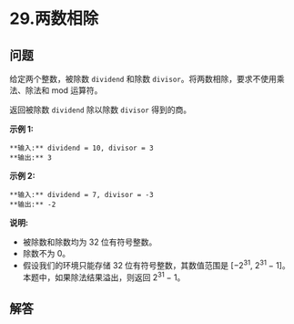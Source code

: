 # 29.两数相除

## 问题

给定两个整数，被除数 `dividend` 和除数 `divisor`。将两数相除，要求不使用乘法、除法和 mod 运算符。

返回被除数 `dividend` 除以除数 `divisor` 得到的商。

**示例 1:**

```
**输入:** dividend = 10, divisor = 3
**输出:** 3
```

**示例 2:**

```
**输入:** dividend = 7, divisor = -3
**输出:** -2
```

**说明:**

* 被除数和除数均为 32 位有符号整数。
* 除数不为 0。
* 假设我们的环境只能存储 32 位有符号整数，其数值范围是 [−2<sup>31</sup>, 2<sup>31&nbsp;</sup>− 1]。本题中，如果除法结果溢出，则返回 2<sup>31&nbsp;</sup>− 1。



## 解答

